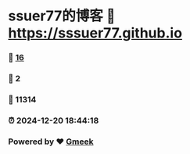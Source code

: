 # ssuer77的博客 :link: https://sssuer77.github.io 
### :page_facing_up: [16](https://sssuer77.github.io/tag.html) 
### :speech_balloon: 2 
### :hibiscus: 11314 
### :alarm_clock: 2024-12-20 18:44:18 
### Powered by :heart: [Gmeek](https://github.com/Meekdai/Gmeek)

